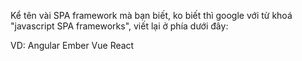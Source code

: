 Kể tên vài SPA framework mà bạn biết, ko biết thì google với từ khoá "javascript SPA frameworks", viết lại ở phía dưới đây:

VD: 
Angular
Ember
Vue
React